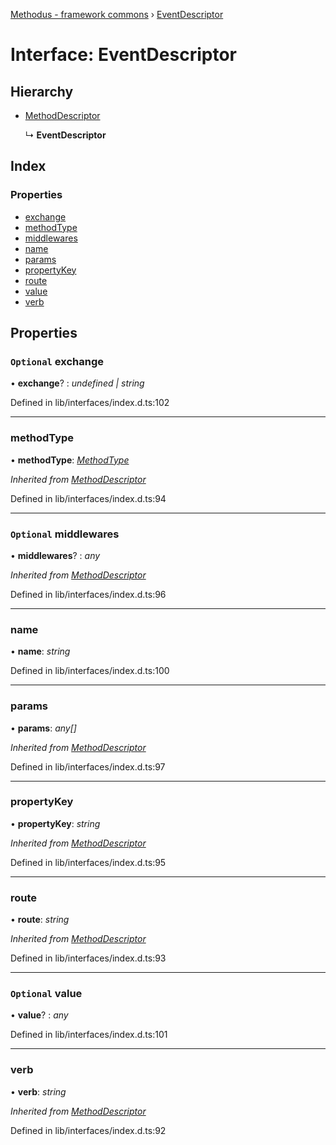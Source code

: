 [Methodus - framework commons](../globals.md) › [EventDescriptor](modules/framework/common/eventdescriptor.md)

# Interface: EventDescriptor

## Hierarchy

* [MethodDescriptor](modules/framework/common/methoddescriptor.md)

  ↳ **EventDescriptor**

## Index

### Properties

* [exchange](#optional-exchange)
* [methodType](#methodtype)
* [middlewares](#optional-middlewares)
* [name](#name)
* [params](#params)
* [propertyKey](#propertykey)
* [route](#route)
* [value](#optional-value)
* [verb](#verb)

## Properties

### `Optional` exchange

• **exchange**? : *undefined | string*

Defined in lib/interfaces/index.d.ts:102

___

###  methodType

• **methodType**: *[MethodType](../enums/methodtype.md)*

*Inherited from [MethodDescriptor](#methodtype)*

Defined in lib/interfaces/index.d.ts:94

___

### `Optional` middlewares

• **middlewares**? : *any*

*Inherited from [MethodDescriptor](#optional-middlewares)*

Defined in lib/interfaces/index.d.ts:96

___

###  name

• **name**: *string*

Defined in lib/interfaces/index.d.ts:100

___

###  params

• **params**: *any[]*

*Inherited from [MethodDescriptor](#params)*

Defined in lib/interfaces/index.d.ts:97

___

###  propertyKey

• **propertyKey**: *string*

*Inherited from [MethodDescriptor](#propertykey)*

Defined in lib/interfaces/index.d.ts:95

___

###  route

• **route**: *string*

*Inherited from [MethodDescriptor](#route)*

Defined in lib/interfaces/index.d.ts:93

___

### `Optional` value

• **value**? : *any*

Defined in lib/interfaces/index.d.ts:101

___

###  verb

• **verb**: *string*

*Inherited from [MethodDescriptor](#verb)*

Defined in lib/interfaces/index.d.ts:92
